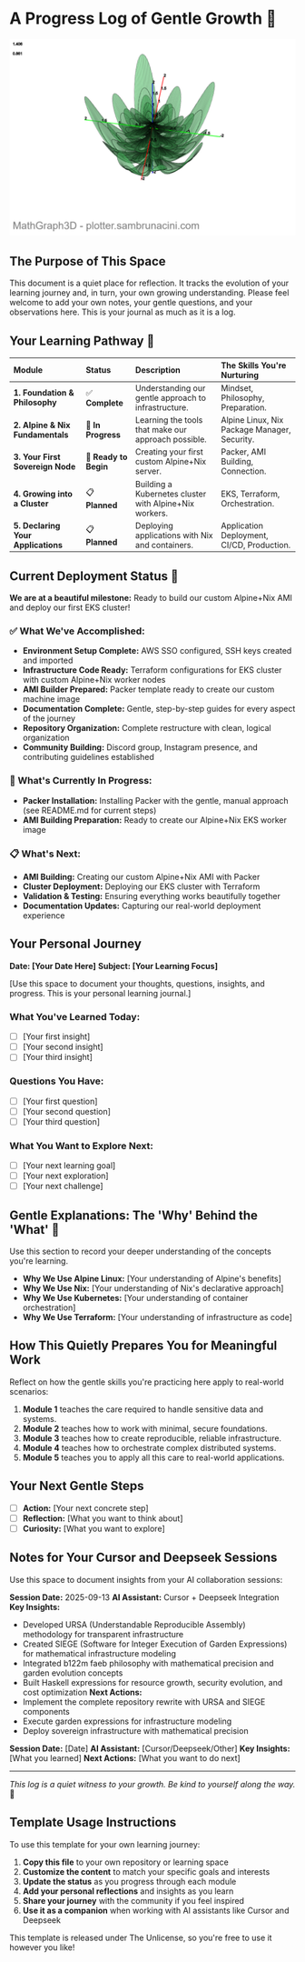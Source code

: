 # A Progress Log of Gentle Growth 💙

![Parametric Flower](parametric-flower-compressed.png)

## The Purpose of This Space

This document is a quiet place for reflection. It tracks the evolution of your learning journey and, in turn, your own growing understanding. Please feel welcome to add your own notes, your gentle questions, and your observations here. This is your journal as much as it is a log.

## Your Learning Pathway 💙

| Module | Status | Description | The Skills You're Nurturing |
| :--- | :--- | :--- | :--- |
| **1. Foundation & Philosophy** | ✅ **Complete** | Understanding our gentle approach to infrastructure. | Mindset, Philosophy, Preparation. |
| **2. Alpine & Nix Fundamentals** | 🚧 **In Progress** | Learning the tools that make our approach possible. | Alpine Linux, Nix Package Manager, Security. |
| **3. Your First Sovereign Node** | 🚧 **Ready to Begin** | Creating your first custom Alpine+Nix server. | Packer, AMI Building, Connection. |
| **4. Growing into a Cluster** | 📋 **Planned** | Building a Kubernetes cluster with Alpine+Nix workers. | EKS, Terraform, Orchestration. |
| **5. Declaring Your Applications** | 📋 **Planned** | Deploying applications with Nix and containers. | Application Deployment, CI/CD, Production. |

## Current Deployment Status 🚀

**We are at a beautiful milestone:** Ready to build our custom Alpine+Nix AMI and deploy our first EKS cluster!

### ✅ What We've Accomplished:
- **Environment Setup Complete:** AWS SSO configured, SSH keys created and imported
- **Infrastructure Code Ready:** Terraform configurations for EKS cluster with custom Alpine+Nix worker nodes
- **AMI Builder Prepared:** Packer template ready to create our custom machine image
- **Documentation Complete:** Gentle, step-by-step guides for every aspect of the journey
- **Repository Organization:** Complete restructure with clean, logical organization
- **Community Building:** Discord group, Instagram presence, and contributing guidelines established

### 🚧 What's Currently In Progress:
- **Packer Installation:** Installing Packer with the gentle, manual approach (see README.md for current steps)
- **AMI Building Preparation:** Ready to create our Alpine+Nix EKS worker image

### 📋 What's Next:
- **AMI Building:** Creating our custom Alpine+Nix AMI with Packer
- **Cluster Deployment:** Deploying our EKS cluster with Terraform
- **Validation & Testing:** Ensuring everything works beautifully together
- **Documentation Updates:** Capturing our real-world deployment experience

## Your Personal Journey

**Date: [Your Date Here]**
**Subject: [Your Learning Focus]**

[Use this space to document your thoughts, questions, insights, and progress. This is your personal learning journal.]

### What You've Learned Today:
- [ ] [Your first insight]
- [ ] [Your second insight]
- [ ] [Your third insight]

### Questions You Have:
- [ ] [Your first question]
- [ ] [Your second question]
- [ ] [Your third question]

### What You Want to Explore Next:
- [ ] [Your next learning goal]
- [ ] [Your next exploration]
- [ ] [Your next challenge]

## Gentle Explanations: The 'Why' Behind the 'What' 💙

Use this section to record your deeper understanding of the concepts you're learning.

*   **Why We Use Alpine Linux:** [Your understanding of Alpine's benefits]
*   **Why We Use Nix:** [Your understanding of Nix's declarative approach]
*   **Why We Use Kubernetes:** [Your understanding of container orchestration]
*   **Why We Use Terraform:** [Your understanding of infrastructure as code]

## How This Quietly Prepares You for Meaningful Work

Reflect on how the gentle skills you're practicing here apply to real-world scenarios:

1.  **Module 1** teaches the care required to handle sensitive data and systems.
2.  **Module 2** teaches how to work with minimal, secure foundations.
3.  **Module 3** teaches how to create reproducible, reliable infrastructure.
4.  **Module 4** teaches how to orchestrate complex distributed systems.
5.  **Module 5** teaches you to apply all this care to real-world applications.

## Your Next Gentle Steps

-   [ ] **Action:** [Your next concrete step]
-   [ ] **Reflection:** [What you want to think about]
-   [ ] **Curiosity:** [What you want to explore]

## Notes for Your Cursor and Deepseek Sessions

Use this space to document insights from your AI collaboration sessions:

**Session Date:** 2025-09-13
**AI Assistant:** Cursor + Deepseek Integration
**Key Insights:** 
- Developed URSA (Understandable Reproducible Assembly) methodology for transparent infrastructure
- Created SIEGE (Software for Integer Execution of Garden Expressions) for mathematical infrastructure modeling
- Integrated b122m faeb philosophy with mathematical precision and garden evolution concepts
- Built Haskell expressions for resource growth, security evolution, and cost optimization
**Next Actions:** 
- Implement the complete repository rewrite with URSA and SIEGE components
- Execute garden expressions for infrastructure modeling
- Deploy sovereign infrastructure with mathematical precision

**Session Date:** [Date]
**AI Assistant:** [Cursor/Deepseek/Other]
**Key Insights:** [What you learned]
**Next Actions:** [What you want to do next]

---

*This log is a quiet witness to your growth. Be kind to yourself along the way.* 💙

## Template Usage Instructions

To use this template for your own learning journey:

1. **Copy this file** to your own repository or learning space
2. **Customize the content** to match your specific goals and interests
3. **Update the status** as you progress through each module
4. **Add your personal reflections** and insights as you learn
5. **Share your journey** with the community if you feel inspired
6. **Use it as a companion** when working with AI assistants like Cursor and Deepseek

This template is released under The Unlicense, so you're free to use it however you like!